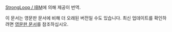<p><a href="http://strongloop.com">StrongLoop / IBM</a>에 의해 제공이 번역.</p>

이 문서는 영문판 문서에 비해 더 오래된 버전일 수도 있습니다. 최신 업데이트를 확인하려면 <a href="/expressjs.com/">영문판 문서</a>를 참조하십시오.
